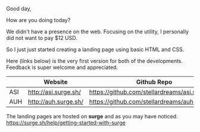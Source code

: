 Good day, 

How are you doing today?

We didn't have a presence on the web. Focusing on the utility, I personally did not want to pay $12 USD.

So I just just started creating a landing page using basic HTML and CSS. 

Here (links below) is the very first version for both of the developments. Feedback is super welcome and appreciated. 


|               | Website              | Github Repo   |
| ------------- | -------------        | ------------- |
| ASI           | http://asi.surge.sh/ | https://github.com/stellardreams/asi.surge.sh  |
| AUH           | http://auh.surge.sh/ | https://github.com/stellardreams/auh.surge.sh  |


The landing pages are hosted on **surge** and as you may have noticed. https://surge.sh/help/getting-started-with-surge 
